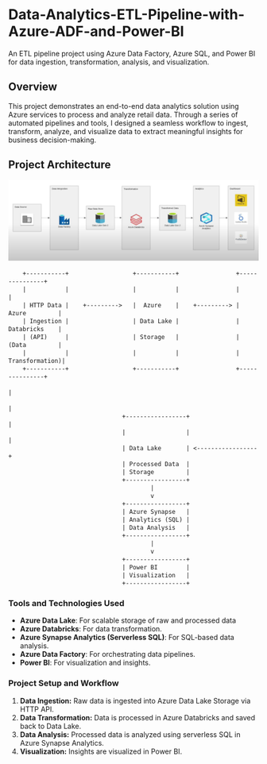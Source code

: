 # Data-Analytics-ETL-Pipeline-with-Azure-ADF-and-Power-BI
An ETL pipeline project using Azure Data Factory, Azure SQL, and Power BI for data ingestion, transformation, analysis, and visualization.

## **Overview**

This project demonstrates an end-to-end data analytics solution using Azure services to process and analyze retail data. Through a series of automated pipelines and tools, I designed a seamless workflow to ingest, transform, analyze, and visualize data to extract meaningful insights for business decision-making.

## **Project Architecture**
![Project Architecture Diagram](Azure_screenshots/Architecture.png)

        +-----------+                  +-----------+                +---------------+
        |           |                  |           |                |               |
        | HTTP Data |    +--------->   |  Azure    |    +---------> | Azure         |
        | Ingestion |                  | Data Lake |                | Databricks    |
        | (API)     |                  | Storage   |                | (Data         |
        |           |                  |           |                | Transformation)|
        +-----------+                  +-----------+                +---------------+
                                                                           |
                                                                           |
                                    +-----------------+                    |
                                    |                 |                    |
                                    | Data Lake       | <-----------------+
                                    | Processed Data  |
                                    | Storage         |
                                    +-----------------+
                                            |
                                            v
                                    +-----------------+
                                    | Azure Synapse   |
                                    | Analytics (SQL) |
                                    | Data Analysis   |
                                    +-----------------+
                                            |
                                            v
                                    +-----------------+
                                    | Power BI        |
                                    | Visualization   |
                                    +-----------------+

### **Tools and Technologies Used**
- **Azure Data Lake**: For scalable storage of raw and processed data
- **Azure Databricks**: For data transformation.
- **Azure Synapse Analytics (Serverless SQL)**: For SQL-based data analysis.
- **Azure Data Factory**: For orchestrating data pipelines.
- **Power BI**: For visualization and insights.
  
### **Project Setup and Workflow**
1. **Data Ingestion:** Raw data is ingested into Azure Data Lake Storage via HTTP API.
2. **Data Transformation:** Data is processed in Azure Databricks and saved back to Data Lake.
3. **Data Analysis:** Processed data is analyzed using serverless SQL in Azure Synapse Analytics.
4. **Visualization:** Insights are visualized in Power BI.
   





